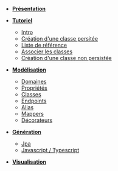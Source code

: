 - **[Présentation](/)**

- **[Tutoriel](/getting-started/00_getting_started.md)**
  - [Intro](/getting-started/01_intro.md)
  - [Création d'une classe persitée](/getting-started/02_classe_persistee.md)
  - [Liste de référence](/getting-started/03_liste_ref.md)
  - [Associer les classes](/getting-started/04_association.md)
  - [Création d'une classe non persistée](/getting-started/05_dto.md)

- **[Modélisation](/model.md)**

  - [Domaines](/model/domains.md)
  - [Propriétés](/model/properties.md)
  - [Classes](/model/classes.md)
  - [Endpoints](/model/endpoints.md)
  - [Alias](/model/aliases.md)
  - [Mappers](/model/mappers.md)
  - [Décorateurs](/model/decorators.md)

- **[Génération](/generator.md)**

  - [Jpa](/generator/jpa.md)
  - [Javascript / Typescript](/generator/js.md)

- **[Visualisation](/ui.md)**

